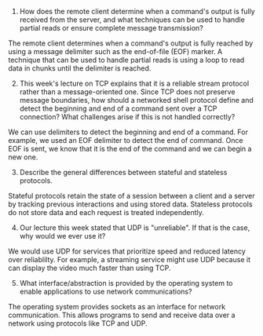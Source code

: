 1. How does the remote client determine when a command's output is fully received from the server, and what techniques can be used to handle partial reads or ensure complete message transmission?

The remote client determines when a command's output is fully reached by using a message delimiter such as the end-of-file (EOF) marker. A technique that can be used to handle partial reads is using a loop to read data in chunks until the delimiter is reached.

2. This week's lecture on TCP explains that it is a reliable stream protocol rather than a message-oriented one. Since TCP does not preserve message boundaries, how should a networked shell protocol define and detect the beginning and end of a command sent over a TCP connection? What challenges arise if this is not handled correctly?

We can use delimiters to detect the beginning and end of a command. For example, we used an EOF delimiter to detect the end of command. Once EOF is sent, we know that it is the end of the command and we can begin a new one.

3. Describe the general differences between stateful and stateless protocols.

Stateful protocols retain the state of a session between a client and a server by tracking previous interactions and using stored data. Stateless protocols do not store data and each request is treated independently.

4. Our lecture this week stated that UDP is "unreliable". If that is the case, why would we ever use it?

We would use UDP for services that prioritize speed and reduced latency over reliablilty. For example, a streaming service might use UDP because it can display the video much faster than using TCP.

5. What interface/abstraction is provided by the operating system to enable applications to use network communications?

The operating system provides sockets as an interface for network communication. This allows programs to send and receive data over a network using protocols like TCP and UDP.